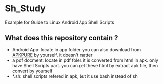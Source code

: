 # Sh_Study
Example for Guide to Linux Android App Shell Scripts 

## What does this repository contain ?
* Android App: locate in app folder. you can also download from [APKPURE](https://apkpure.com/guide-to-linux/com.essence.linuxcommands) by yourself. it doesn't matter
* a pdf docment: locate in pdf foler. it is converted from html in apk. only have Shell Scripts part. you can get these html by extract apk file, then convert by yourself
* *.sh: shell scripts refered in apk, but it use bash instead of sh
